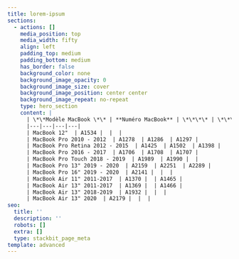 ```yaml
---
title: lorem-ipsum
sections:
  - actions: []
    media_position: top
    media_width: fifty
    align: left
    padding_top: medium
    padding_bottom: medium
    has_border: false
    background_color: none
    background_image_opacity: 0
    background_image_size: cover
    background_image_position: center center
    background_image_repeat: no-repeat
    type: hero_section
    content: |
      | \*\*Modèle MacBook \*\* | **Numéro MacBook** | \*\*\*\* | \*\*\*\* |
      |---|---|---|---|
      | MacBook 12"  | A1534 |  |  |
      | MacBook Pro 2010 - 2012  | A1278  | A1286  | A1297 |
      | MacBook Pro Retina 2012 - 2015  | A1425  | A1502  | A1398 |
      | MacBook Pro 2016 - 2017  | A1706  | A1708  | A1707 |
      | MacBook Pro Touch 2018 - 2019  | A1989  | A1990 |  |
      | MacBook Pro 13" 2019 - 2020  | A2159  | A2251  | A2289 |
      | MacBook Pro 16" 2019 - 2020  | A2141 |  |  |
      | MacBook Air 11" 2011-2017  | A1370 |  | A1465 |
      | MacBook Air 13" 2011-2017  | A1369 |  | A1466 |
      | MacBook Air 13" 2018-2019  | A1932 |  |  |
      | MacBook Air 13" 2020  | A2179 |  |  |
seo:
  title: ''
  description: ''
  robots: []
  extra: []
  type: stackbit_page_meta
template: advanced
---
```

